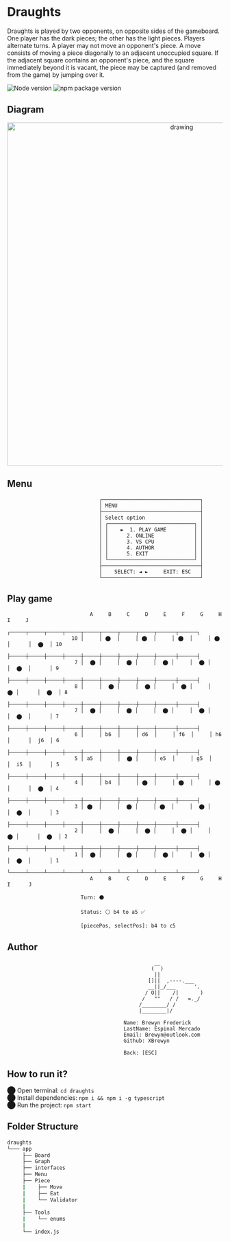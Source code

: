 # Draughts

Draughts is played by two opponents, on opposite sides of the gameboard. One player has the dark pieces; the other has the light pieces. 
Players alternate turns. A player may not move an opponent's piece. A move consists of moving a piece diagonally to an adjacent unoccupied square. 
If the adjacent square contains an opponent's piece, and the square immediately beyond it is vacant, the piece may be captured (and removed from the game) by jumping over it.

 ![Node version](https://img.shields.io/badge/Node%20version->=v17.3.1-green)
 ![npm package version](https://img.shields.io/badge/npm%20package->=v8.3.0-green)

## Diagram

<p align="center">
  <img src="https://user-images.githubusercontent.com/42366713/150288990-b9be92d6-d276-4af0-9458-1e9884f8ca40.jpeg" alt="drawing" style="width:800px;"/>
</p>


## Menu

                                  ┌────────────────────────────────┐
                                  │ MENU                           │
                                  ├────────────────────────────────┤
                                  │ Select option                  │
                                  │ ┌────────────────────────────┐ │
                                  │ │    ►  1. PLAY GAME         │ │
                                  │ │      2. ONLINE             │ │
                                  │ │      3. VS CPU             │ │
                                  │ │      4. AUTHOR             │ │
                                  │ │      5. EXIT               │ │           
                                  │ └────────────────────────────┘ │
                                  ├────────────────────────────────┤
                                  │    SELECT: ◄ ►     EXIT: ESC   │
                                  └────────────────────────────────┘


## Play game

                               A     B     C     D     E     F     G     H      I     J
                            ┌─────┬─────┬─────┬─────┬─────┬─────┬─────┬─────┬──────┬──────┐
                         10 │     │ ⬤  │     │ ⬤  │     │ ⬤  │     │ ⬤  │      │  ⬤  │ 10
                            ├─────┼─────┼─────┼─────┼─────┼─────┼─────┼─────┼──────┼──────┤
                          7 │  ⬤ │     │  ⬤ │     │  ⬤ │     │  ⬤ │     │  ⬤  │      │ 9
                            ├─────┼─────┼─────┼─────┼─────┼─────┼─────┼─────┼──────┼──────┤
                          8 │     │  ⬤ │     │  ⬤ │     │  ⬤ │     │  ⬤ │      │  ⬤  │ 8
                            ├─────┼─────┼─────┼─────┼─────┼─────┼─────┼─────┼──────┼──────┤
                          7 │  ⬤ │     │  ⬤ │     │  ⬤ │     │  ⬤ │     │  ⬤  │      │ 7
                            ├─────┼─────┼─────┼─────┼─────┼─────┼─────┼─────┼──────┼──────┤
                          6 │     │ b6  │     │ d6  │     │ f6  │     │ h6  │      │  j6  │ 6 
                            ├─────┼─────┼─────┼─────┼─────┼─────┼─────┼─────┼──────┼──────┤
                          5 │ a5  │     │  ⬤ │     │ e5  │     │ g5  │     │  i5  │      │ 5
                            ├─────┼─────┼─────┼─────┼─────┼─────┼─────┼─────┼──────┼──────┤
                          4 │     │ b4  │     │ ⬤  │     │ ⬤  │     │ ⬤  │      │  ⬤  │ 4
                            ├─────┼─────┼─────┼─────┼─────┼─────┼─────┼─────┼──────┼──────┤
                          3 │ ⬤  │     │  ⬤ │     │ ⬤  │     │  ⬤ │     │  ⬤  │      │ 3
                            ├─────┼─────┼─────┼─────┼─────┼─────┼─────┼─────┼──────┼──────┤
                          2 │     │  ⬤ │     │  ⬤ │     │  ⬤ │     │  ⬤ │      │  ⬤  │ 2
                            ├─────┼─────┼─────┼─────┼─────┼─────┼─────┼─────┼──────┼──────┤
                          1 │  ⬤ │     │  ⬤ │     │  ⬤ │     │  ⬤ │     │  ⬤  │      │ 1
                            └─────┴─────┴─────┴─────┴─────┴─────┴─────┴─────┴──────┴──────┘
                               A     B     C     D     E     F     G     H      I      J

                            Turn: ⚫

                            Status: ⚪ b4 to a5 ✅

                            [piecePos, selectPos]: b4 to c5
                               
 ## Author
                                        
                                                    __ 
                                                   (  )
                                                    ||
                                                  []||  ,----.___
                                                  __||_/___      '.
                                                 / O||    /|       )
                                                /   ""   / /   =._/
                                               /________/ /
                                               |________|/

                                          Name: Brewyn Frederick
                                          LastName: Espinal Mercado
                                          Email: Brewyn@outlook.com
                                          Github: XBrewyn

                                          Back: [ESC]
                                          
                                   
 ## How to run it?
⬤ Open terminal: `cd draughts` <br/>
⬤ Install dependencies: `npm i && npm i -g typescript` <br/>
⬤ Run the project: `npm start`

                                       
## Folder Structure

  ```bash
  draughts
  └─── app
       ├── Board
       ├── Graph
       ├── interfaces
       ├── Menu
       ├── Piece
       |    ├── Move
       |    ├── Eat
       |    └── Validator
       |
       ├── Tools
       |    └── enums
       |
       └── index.js
   ```
